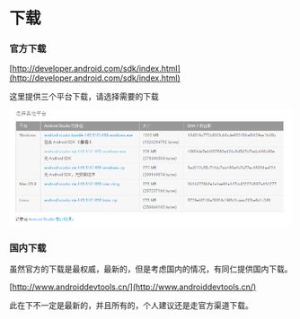 # 下载

### 官方下载

[http://developer.android.com/sdk/index.html](http://developer.android.com/sdk/index.html)

这里提供三个平台下载，请选择需要的下载

![](/image/Chapter01/下载/选择下载平台.png)

### 国内下载

虽然官方的下载是最权威，最新的，但是考虑国内的情况，有同仁提供国内下载。

[http://www.androiddevtools.cn/](http://www.androiddevtools.cn/)

此在下不一定是最新的，并且所有的，个人建议还是走官方渠道下载。

